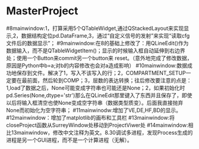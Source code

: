 # MasterProject
#8mainwindow:1，打算采用5个QTableWidget,通过QStackedLayout来实现显示,2，数据结构定位pd.DataFrame,3，通过“自定义信号的发射”来实现“读取cfg文件后的数据显示”；
#9mainwindow:在8的基础上修改了：用QLineEdit()作为数据输入，而不是QTableWidgetItem()；显示的时候输入框自动延伸到右边界处；使用一个Button来commit另一个button来 reset。（意外地完成了修改数据，原因是Python中b=a;对b的内容修改也会对a造成影响）
#10mainwindow:数据成功地保存到文件。解决了1，写入不该写入的行；2，COMPARTMENT_SETUP一定要在最前面，然后轮到COMP；3，层数的表达转换；往后修改要注意的点是：1,load了数据之后，None可能变成字符串也可能还是None；2，如果初始化时pd.Series(None,dtype='str')那么在QLineEdit那里键入了东西并且保存了，即使以后将输入框清空也使None变成空字符串（数据类型质变）。后面我直接抛弃None而初始化为空字符串；
#11mainwinodw:增加了VE,DE,HF,BD的显示。
#12mainwindow：增加了matplotlib的画布和工具栏
#13mainwindow:将closeProject函数从SurreyWindow处移动到ProjectViwer处
#14mainwindow:相比13mainwindow，修改中文注释为英文。8.30调试多进程，发现Process生成的进程是另一个GUI进程，而不是一个计算进程（无解）。
